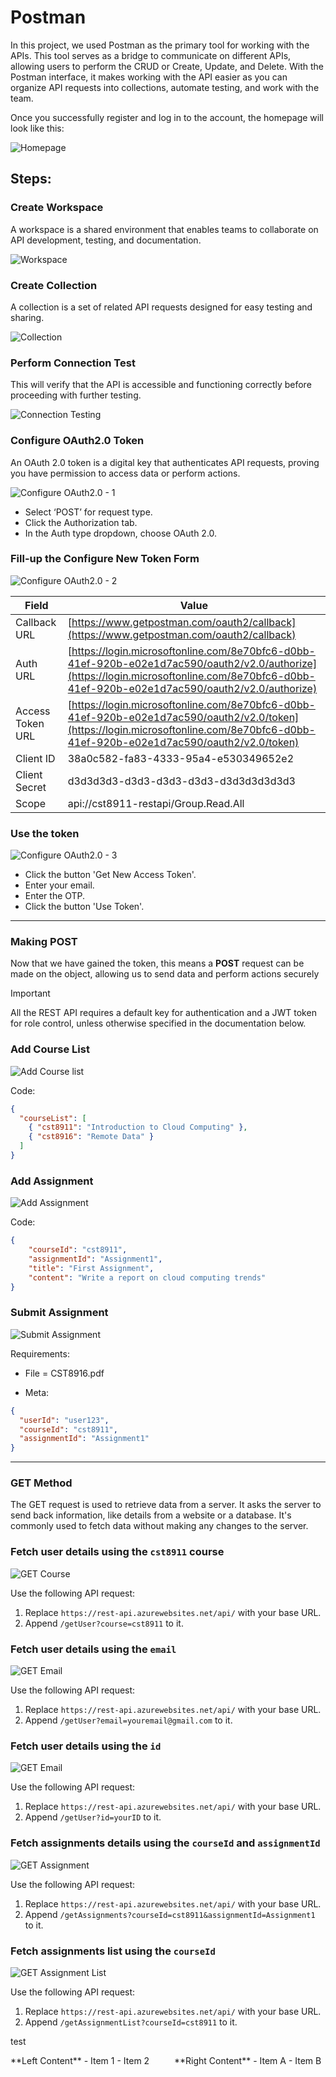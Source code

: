# Postman

In this project, we used Postman as the primary tool for working with the APIs. This tool serves as a bridge to communicate on different APIs, allowing users to perform the CRUD or Create, Update, and Delete. With the Postman interface, it makes working with the API easier as you can organize API requests into collections, automate testing, and work with the team.

Once you successfully register and log in to the account, the homepage will look like this:

![Homepage](https://raw.githubusercontent.com/degu0055/postmansteps/refs/heads/main/images/1-homepage.png)

## Steps:

### **Create Workspace**
A workspace is a shared environment that enables teams to collaborate on API development, testing, and documentation.

![Workspace](https://raw.githubusercontent.com/degu0055/postmansteps/refs/heads/main/images/workspace.gif)

### **Create Collection**
A collection is a set of related API requests designed for easy testing and sharing.

![Collection](https://raw.githubusercontent.com/degu0055/postmansteps/refs/heads/main/images/collection.gif)

### **Perform Connection Test**
This will verify that the API is accessible and functioning correctly before proceeding with further testing.

![Connection Testing](https://raw.githubusercontent.com/degu0055/postmansteps/refs/heads/main/images/Connection-Test.gif)

### **Configure OAuth2.0 Token**
An OAuth 2.0 token is a digital key that authenticates API requests, proving you have permission to access data or perform actions.

![Configure OAuth2.0 - 1](https://raw.githubusercontent.com/degu0055/postmansteps/refs/heads/main/images/auth1.gif)

- Select ‘POST’ for request type.
- Click the Authorization tab.
- In the Auth type dropdown, choose OAuth 2.0.

### **Fill-up the Configure New Token Form**

![Configure OAuth2.0 - 2](https://raw.githubusercontent.com/degu0055/postmansteps/refs/heads/main/images/auth2.gif)

| **Field**           | **Value**                                                                                           |
|---------------------|-----------------------------------------------------------------------------------------------------|
| Callback URL        | [https://www.getpostman.com/oauth2/callback](https://www.getpostman.com/oauth2/callback)             |
| Auth URL            | [https://login.microsoftonline.com/8e70bfc6-d0bb-41ef-920b-e02e1d7ac590/oauth2/v2.0/authorize](https://login.microsoftonline.com/8e70bfc6-d0bb-41ef-920b-e02e1d7ac590/oauth2/v2.0/authorize) |
| Access Token URL    | [https://login.microsoftonline.com/8e70bfc6-d0bb-41ef-920b-e02e1d7ac590/oauth2/v2.0/token](https://login.microsoftonline.com/8e70bfc6-d0bb-41ef-920b-e02e1d7ac590/oauth2/v2.0/token) |
| Client ID           | 38a0c582-fa83-4333-95a4-e530349652e2                                                                |
| Client Secret       | d3d3d3d3-d3d3-d3d3-d3d3-d3d3d3d3d3d3                                                           |
| Scope               | api://cst8911-restapi/Group.Read.All                                                                |

### **Use the token**

![Configure OAuth2.0 - 3](https://raw.githubusercontent.com/degu0055/postmansteps/refs/heads/main/images/auth3.gif)

- Click the button 'Get New Access Token'.
- Enter your email.
- Enter the OTP.
- Click the button 'Use Token'.

--- 

### **Making POST**

Now that we have gained the token, this means a **POST** request can be made on the object, allowing us to send data and perform actions securely

> [!IMPORTANT]
> All the REST API requires a default key for authentication and a JWT token for role control, unless otherwise specified in the documentation below.

### **Add Course List** 

![Add Course list](https://raw.githubusercontent.com/degu0055/postmansteps/refs/heads/main/images/create.gif)

Code:

```json
{
  "courseList": [
    { "cst8911": "Introduction to Cloud Computing" },
    { "cst8916": "Remote Data" }
  ]
}
```

### **Add Assignment**

![Add Assignment](https://raw.githubusercontent.com/degu0055/postmansteps/refs/heads/main/images/addAssignment.gif)

Code:

```json
{
    "courseId": "cst8911",
    "assignmentId": "Assignment1",
    "title": "First Assignment",
    "content": "Write a report on cloud computing trends"
}
```

### **Submit Assignment**
![Submit Assignment](https://raw.githubusercontent.com/degu0055/postmansteps/refs/heads/main/images/submitAssignment.gif) 

Requirements:

- File = CST8916.pdf

- Meta:

```json
{
  "userId": "user123",
  "courseId": "cst8911",
  "assignmentId": "Assignment1"
}
```

---

### **GET Method**

The GET request is used to retrieve data from a server. It asks the server to send back information, like details from a website or a database. It's commonly used to fetch data without making any changes to the server.

### Fetch user details using the `cst8911` course

![GET Course](https://raw.githubusercontent.com/degu0055/postmansteps/refs/heads/main/images/getCourse.gif) 

Use the following API request:
1. Replace `https://rest-api.azurewebsites.net/api/` with your base URL.
2. Append `/getUser?course=cst8911` to it.

### Fetch user details using the `email`

![GET Email](https://raw.githubusercontent.com/degu0055/postmansteps/refs/heads/main/images/getEmail.gif) 

Use the following API request:
1. Replace `https://rest-api.azurewebsites.net/api/` with your base URL.
2. Append `/getUser?email=youremail@gmail.com` to it.

### Fetch user details using the `id`

![GET Email](https://raw.githubusercontent.com/degu0055/postmansteps/refs/heads/main/images/getID.gif) 

Use the following API request:
1. Replace `https://rest-api.azurewebsites.net/api/` with your base URL.
2. Append `/getUser?id=yourID` to it.

### Fetch assignments details using the `courseId` and `assignmentId`

![GET Assignment](https://raw.githubusercontent.com/degu0055/postmansteps/refs/heads/main/images/getAssignment.gif) 

Use the following API request:
1. Replace `https://rest-api.azurewebsites.net/api/` with your base URL.
2. Append `/getAssignments?courseId=cst8911&assignmentId=Assignment1` to it.

### Fetch assignments list using the `courseId`

![GET Assignment List](https://raw.githubusercontent.com/degu0055/postmansteps/refs/heads/main/images/getAssignmentList2.gif) 

Use the following API request:
1. Replace `https://rest-api.azurewebsites.net/api/` with your base URL.
2. Append `/getAssignmentList?courseId=cst8911` to it.

test
<div style="display: flex;">
  <div style="flex: 1; padding-right: 10px;">
    **Left Content**
    - Item 1
    - Item 2
  </div>
  <div style="flex: 1; padding-left: 10px;">
    **Right Content**
    - Item A
    - Item B
  </div>
</div>


